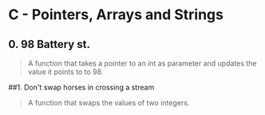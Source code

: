 # **C - Pointers, Arrays and Strings**

## 0. 98 Battery st.
> A function that takes a pointer to an int as parameter and updates the value it points to to 98.

##1. Don't swap horses in crossing a stream
> A function that swaps the values of two integers.
